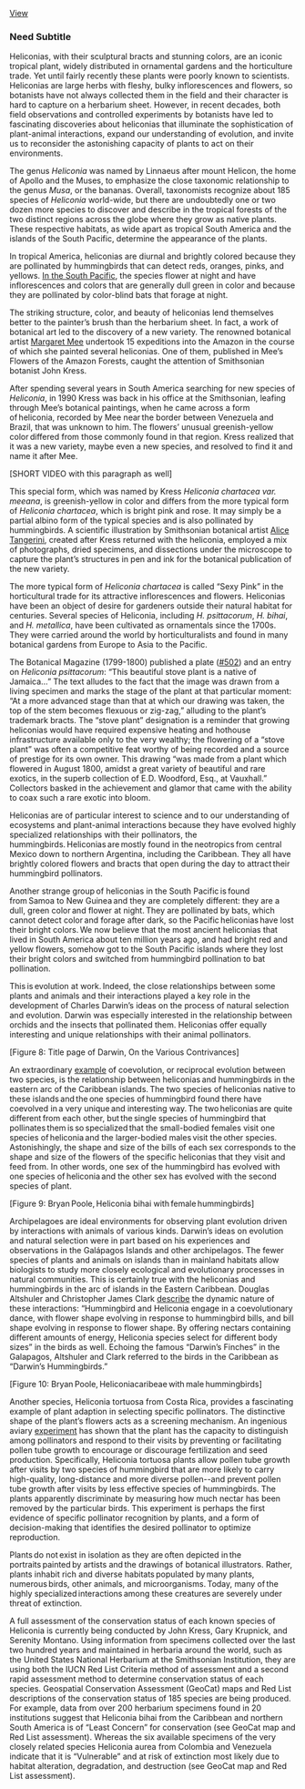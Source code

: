 [View](https://plant-humanities.app/essay?gdid=1pXMxmniJsPZc0bC-5PX5wygn22qRMjRs)

<var data-essay
	title="Heliconias"
	data-banner="https://commons.wikimedia.org/wiki/File:Illustration_from_Les_liliac%C3%A9es_by_Pierre_Joseph_Redout%C3%A9_(1759-1840)._Digitally_enhanced_by_rawpixel-com_381.jpg"
	data-layout="vtl"
	data-num-maps="13"
	data-num-images="11"
	data-num-specimens="0"
	data-num-primary-sources="6"
	data-author="Yota Batsaki, PhD"></var>

### Need Subtitle
Heliconias, with their sculptural bracts and stunning colors, are an iconic tropical plant, widely distributed in ornamental gardens and the horticulture trade. Yet until fairly recently these plants were poorly known to scientists. Heliconias are large herbs with fleshy, bulky inflorescences and flowers, so botanists have not always collected them in the field and their character is hard to capture on a herbarium sheet. However, in recent decades,  both field observations and controlled experiments by botanists have led to fascinating discoveries about heliconias  that illuminate the sophistication of plant-animal interactions, expand our understanding of evolution, and invite us to reconsider the astonishing capacity of plants to act on their environments.
<param ve-plant-specimen eid="Q624242">

The genus _Heliconia_ was named by Linnaeus after mount Helicon, the home of Apollo and the Muses, to emphasize the close taxonomic relationship to the genus _Musa_, or the bananas. Overall, taxonomists recognize about 185 species of _Heliconia_ world-wide, but there are undoubtedly one or two dozen more species to discover and describe in the tropical forests of the two distinct regions across the globe where they grow as native plants. These respective habitats, as wide apart as tropical South America and the islands of the South Pacific, determine the appearance of the plants.
<param ve-image 
       fit="cover"
       title="The eight families of the order Zingiberales showing the relationship of bananas (_Musaceae_) and heliconias (_Heliconiaceae_)."
       url="https://static.wixstatic.com/media/ef1aa2_46e5a2b723c64b20a704f71e8ef726e6.jpg/v1/fill/w_767,h_632,al_c,lg_1,q_85/ef1aa2_46e5a2b723c64b20a704f71e8ef726e6.webp">

In tropical America, heliconias are diurnal and brightly colored because they are pollinated by hummingbirds that can detect reds, oranges, pinks, and yellows. [In the South Pacific](https://www-jstor-org.ezp-prod1.hul.harvard.edu/stable/23188167), the species flower at night and have inflorescences and colors that are generally dull green in color and because they are pollinated by color-blind bats that forage at night.
<param ve-map basemap="Esri_WorldPhysical" center="7.498854, 21.527758" zoom="2">
<param ve-map-layer geojson active url="geojson/heliconia_distribution.json">

The striking structure, color, and beauty of heliconias lend themselves better to the painter’s brush than the herbarium sheet. In fact, a work of botanical art led to the discovery of a new variety. The renowned botanical artist [Margaret Mee](https://www.doaks.org/resources/online-exhibits/margaret-mee-portraits-of-plants/margaret-mee-in-the-amazon)  undertook 15 expeditions into the Amazon in the course of which she painted several heliconias. One of them, published in Mee’s Flowers of the Amazon Forests, caught the attention of Smithsonian botanist John Kress.
<param ve-image 
       fit="cover"
       title="Mee _Heliconia chartacea_, Kew"
       url="https://www.audubonart.com/web/image/product.product/3520/image/%5BOKME-016%5D%20Mee%20Pl.%2016%2C%20Heliconia%20chartacea?unique=dd3aee8">

After spending several years in South America searching for new species of _Heliconia_, in 1990 Kress was back in his office at the Smithsonian, leafing through Mee’s botanical paintings, when he  came across a form of heliconia, recorded by Mee near the border between Venezuela and Brazil, that was unknown to him. The flowers’ unusual greenish-yellow color differed from those commonly found in that region. Kress realized that it was a new variety, maybe even a new species, and resolved to find it and name it after Mee.
<param ve-image 
       fit="cover"
       title="Photograph of John Kress (center) and team with the newly-found _Heliconia_."
       url="https://www.doaks.org/resources/online-exhibits/margaret-mee-portraits-of-plants/exhibition-images/14-john-kress-finding-heliconia.jpg/@@images/21b338bf-3b3b-4f38-a159-d728bdf9baea.jpeg">
[SHORT VIDEO with this paragraph as well]

This special form, which was named by Kress _Heliconia chartacea  var. meeana_,  is greenish-yellow in color and differs from the more typical form of _Heliconia chartacea_, which is bright pink and rose. It may simply be a partial albino form of the typical species and is also pollinated by hummingbirds. A scientific illustration by Smithsonian botanical artist [Alice Tangerini](https://www.doaks.org/resources/online-exhibits/margaret-mee-portraits-of-plants/essays-interviews-resources/tangerini-interview), created after Kress returned with the heliconia, employed a mix of photographs, dried specimens, and dissections under the microscope to capture the plant’s structures in pen and ink for the botanical publication of the new variety.
<param ve-image 
       fit="cover"
       title="Alice Tangerini, _Heliconia chartacea  var. meeana_"
       url="https://www.doaks.org/resources/online-exhibits/margaret-mee-portraits-of-plants/mixed-media/heliconia-chartacea-var-meeana/@@images/image">

The more typical form of _Heliconia chartacea_ is called “Sexy Pink” in the horticultural trade for its attractive inflorescences and flowers. Heliconias have been an object of desire for gardeners outside their natural habitat for centuries. Several species of Heliconia, including _H. psittacorum_, _H. bihai_, and _H. metallica_, have been cultivated as ornamentals since the 1700s. They were carried around the world by horticulturalists and found in many botanical gardens from Europe to Asia to the Pacific.
<param ve-image 
       fit="cover"
       title="Margaret Mee, _Heliconia  psittacorum_, Dumbarton Oaks"
       url="https://www.doaks.org/resources/online-exhibits/margaret-mee-portraits-of-plants/plant-portraits/19/@@images/image">

The Botanical Magazine (1799-1800) published a plate ([#502](https://www.biodiversitylibrary.org/page/469087#page/160/mode/1up)) and an entry on _Heliconia psittacorum_: “This beautiful stove plant is a native of Jamaica…” The text alludes to the fact that the image was drawn from a living specimen and marks the stage of the plant at that particular moment: “At a more advanced stage than that at which our drawing was taken, the top of the stem becomes flexuous or zig-zag,” alluding to the plant’s  trademark  bracts. The “stove plant” designation is a reminder that growing heliconias would have required expensive heating and hothouse infrastructure available only to the very wealthy; the flowering of a “stove plant” was often a competitive feat worthy of being recorded and a source of prestige for its own  owner. This drawing “was made from a plant which flowered in August 1800, amidst a great variety of beautiful and rare exotics, in the superb collection of E.D. Woodford, Esq., at Vauxhall.” Collectors basked in the achievement and glamor that came with the ability to coax such a rare exotic into bloom.
<param ve-image 
       fit="cover"
       title="Curtis’ Botanical Magazine, _Heliconia  psittacorum_, via BHL"
       url="https://www.biodiversitylibrary.org/pageimage/469079">

Heliconias are of particular interest to science and to our understanding of ecosystems and plant-animal interactions because they have evolved highly specialized relationships with their pollinators, the hummingbirds. Heliconias are mostly found in the neotropics from central Mexico down to northern Argentina, including the Caribbean. They all have brightly colored flowers and bracts that open during the day to attract their hummingbird pollinators. 
<param ve-map basemap="Esri_WorldPhysical" center="5.855585, -76.226586" zoom="4">
<param ve-map-layer geojson active url="geojson/heliconia_distribution.json">

Another strange group of heliconias in the South Pacific is found from Samoa to New Guinea and they are completely different: they are a dull, green color and flower at night. They are pollinated by bats, which cannot detect color and forage after dark, so the Pacific heliconias have lost their bright colors. We now believe that the most ancient heliconias that lived in South America about ten million years ago, and had bright red and yellow flowers, somehow got to the South Pacific islands where they lost their bright colors and switched from hummingbird pollination to bat pollination.
<param ve-map basemap="Esri_WorldPhysical" center="-9.581892, 167.909864" zoom="4">
<param ve-map-layer geojson active url="geojson/heliconia_distribution.json">

This is evolution at work. Indeed, the close relationships between some plants and animals and their interactions played a key role in the development of Charles Darwin’s ideas on the process of natural selection and evolution. Darwin was especially interested in the relationship between orchids and the insects that pollinated them. Heliconias offer equally interesting and unique relationships with their animal pollinators.

[Figure 8: Title page of Darwin, On the Various Contrivances]

An extraordinary [example](https://link-springer-com.ezp-prod1.hul.harvard.edu/content/pdf/10.1007/s00442-011-2043-8.pdf) of coevolution, or reciprocal evolution between two species, is the relationship between heliconias and hummingbirds in the eastern arc of the Caribbean islands. The two species of heliconias native to these islands and the one species of hummingbird found there have coevolved in a very unique and interesting way. The two heliconias are quite different from each other, but the single species of hummingbird that  pollinates them is so specialized that the small-bodied females visit one species of heliconia and the larger-bodied males visit the other species.  Astonishingly, the shape and size of the bills of each sex corresponds to the shape and size of the flowers of the specific heliconias that they visit and feed from.  In other words, one sex of the hummingbird has evolved with one species of heliconia and the other sex has evolved with the second species of plant.

[Figure 9: Bryan Poole, Heliconia bihai with female hummingbirds] 

Archipelagoes are ideal environments for observing plant evolution driven by interactions with animals of various kinds. Darwin’s ideas on evolution and natural selection were in part based on his experiences and observations in the Galápagos Islands and other archipelagos. The fewer species of plants and animals on islands than in mainland habitats allow biologists to study more closely ecological and evolutionary processes in natural communities. This is certainly true with the heliconias and hummingbirds in the arc of islands in the Eastern Caribbean. Douglas Altshuler and Christopher James Clark [describe](http://www.jstor.org/stable/3834345) the dynamic nature of these interactions: “Hummingbird and Heliconia engage in a coevolutionary dance, with flower shape evolving in response to hummingbird bills, and bill shape evolving in response to flower shape. By offering nectars containing different amounts of energy, Heliconia species select for different body sizes” in the birds as well. Echoing  the famous “Darwin’s Finches” in the Galapagos,  Altshuler and Clark referred to the birds in the Caribbean as “Darwin’s Hummingbirds.”

[Figure 10: Bryan Poole, Heliconiacaribeae with male hummingbirds]

Another species, Heliconia  tortuosa from Costa Rica, provides a fascinating example of plant adaption in selecting specific pollinators. The distinctive shape of the plant’s flowers acts as a screening mechanism. An ingenious aviary [experiment](https://www-jstor-org.ezp-prod1.hul.harvard.edu/stable/26462059) has shown that the plant has the capacity to distinguish among pollinators and respond to their visits by preventing or facilitating pollen tube growth to encourage or discourage fertilization and seed production. Specifically, Heliconia  tortuosa plants allow pollen tube growth after visits by two species of hummingbird that are more likely to carry high-quality, long-distance and more diverse pollen--and prevent pollen tube growth after visits by less effective species of hummingbirds. The plants apparently discriminate by measuring how much nectar has been removed by the particular birds. This experiment is perhaps the first evidence of specific pollinator recognition by plants, and a form of decision-making that identifies the desired pollinator to optimize reproduction.

Plants do not exist in isolation as they are often depicted in the portraits painted by artists and the drawings of botanical illustrators. Rather, plants inhabit rich and diverse habitats populated by many plants, numerous birds, other animals, and microorganisms. Today, many of the highly specialized interactions among these creatures are severely under threat of extinction. 

A full assessment of the conservation status of each known species of Heliconia is currently being conducted by John Kress, Gary Krupnick, and Serenity Montano. Using information from specimens collected over the last two hundred years and maintained in herbaria around the world, such as the United States National Herbarium at the Smithsonian Institution, they are using both the IUCN Red List Criteria method of assessment and a second rapid assessment method to determine conservation status of each species. Geospatial Conservation Assessment (GeoCat) maps and Red List descriptions of the conservation status of 185 species are being produced. For example, data from over 200 herbarium specimens found in 20 institutions suggest that Heliconia bihai from the Caribbean and northern South America is of “Least Concern” for conservation (see GeoCat map and Red List assessment). Whereas the six available specimens of the very closely related species Heliconia  aurea from Colombia and Venezuela indicate that it is “Vulnerable” and at risk of extinction most likely due to habitat alteration, degradation, and destruction (see GeoCat map and Red List assessment).
